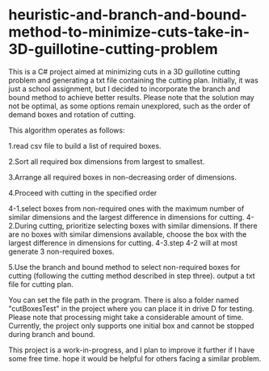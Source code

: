 # heuristic-and-branch-and-bound-method-to-minimize-cuts-take-in-3D-guillotine-cutting-problem
This is a C# project aimed at minimizing cuts in a 3D guillotine cutting problem and generating a txt file containing the cutting plan. Initially, it was just a school assignment, but I decided to incorporate the branch and bound method to achieve better results. Please note that the solution may not be optimal, as some options remain unexplored, such as the order of demand boxes and rotation of cutting.

This algorithm operates as follows:

1.read csv file to build a list of required boxes.

2.Sort all required box dimensions from largest to smallest.

3.Arrange all required boxes in non-decreasing order of dimensions.

4.Proceed with cutting in the specified order 

  4-1.select boxes from non-required ones with the maximum number of similar dimensions and the largest difference in dimensions for cutting. 
  4-2.During cutting, prioritize selecting boxes with similar dimensions. If there are no boxes with similar dimensions available, choose the box with the largest difference in dimensions for cutting.
  4-3.step 4-2 will at most generate 3 non-required boxes.

5.Use the branch and bound method to select non-required boxes for cutting (following the cutting method described in step three).
output a txt file for cutting plan.

You can set the file path in the program. There is also a folder named "cutBoxesTest" in the project where you can place it in drive D for testing. 
Please note that processing might take a considerable amount of time. 
Currently, the project only supports one initial box and cannot be stopped during branch and bound.

This project is a work-in-progress, and I plan to improve it further if I have some free time. hope it would be helpful for others facing a similar problem.


